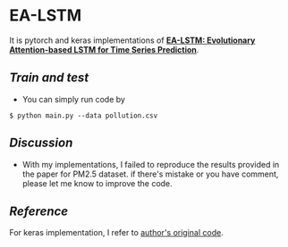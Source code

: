 # EA-LSTM

It is pytorch and keras implementations of [**EA-LSTM: Evolutionary Attention-based LSTM for Time Series Prediction**](https://arxiv.org/abs/1811.03760).

## _Train and test_
- You can simply run code by
```
$ python main.py --data pollution.csv
```

## _Discussion_
- With my implementations, I failed to reproduce the results provided in the paper for PM2.5 dataset. if there's mistake or you have comment, please let me know to improve the code.

## _Reference_
For keras implementation, I refer to [author's original code](https://github.com/LiYouru0228/EA-LSTM).
